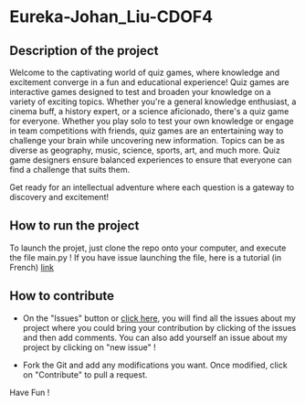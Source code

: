 # Eureka-Johan_Liu-CDOF4

## Description of the project

Welcome to the captivating world of quiz games, where knowledge and excitement converge in a fun and educational experience! Quiz games are interactive games designed to test and broaden your knowledge on a variety of exciting topics. Whether you're a general knowledge enthusiast, a cinema buff, a history expert, or a science aficionado, there's a quiz game for everyone. Whether you play solo to test your own knowledge or engage in team competitions with friends, quiz games are an entertaining way to challenge your brain while uncovering new information. Topics can be as diverse as geography, music, science, sports, art, and much more. Quiz game designers ensure balanced experiences to ensure that everyone can find a challenge that suits them. 

Get ready for an intellectual adventure where each question is a gateway to discovery and excitement!

## How to run the project 
To launch the projet, just clone the repo onto your computer, and execute the file main.py ! If you have issue launching the file, here is a tutorial (in French) [link](https://pythonfaqfr.readthedocs.io/en/latest/executer_script.html)
## How to contribute

 - On the "Issues" button or [click here](https://github.com/Fritober/Eureka-Johan_Liu-CDOF4/issues), you will find all the issues about my project where you could bring your contribution by clicking of the issues and then add comments. You can also add yourself an issue about my project by clicking on "new issue" ! 

- Fork the Git and add any modifications you want. Once modified, click on "Contribute" to pull a request. 



Have Fun !
